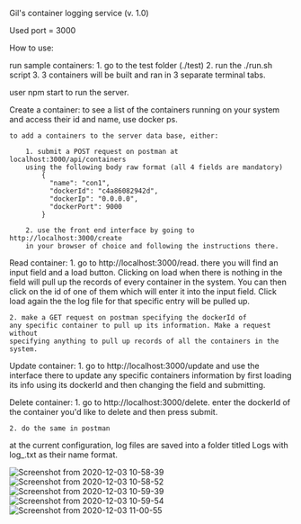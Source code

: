 Gil's container logging service (v. 1.0)

Used port = 3000

How to use:

run sample containers:
	1. go to the test folder (./test)
	2. run the ./run.sh script
	3. 3 containers will be built and ran in 3 separate terminal tabs. 

user npm start to run the server.


Create a container:
	to see a list of the containers running on your system and access their 
	id and name, use docker ps. 

	to add a containers to the server data base, either:
		
		1. submit a POST request on postman at localhost:3000/api/containers 
		using the following body raw format (all 4 fields are mandatory)
			{
   			  "name": "con1",
    		  "dockerId": "c4a86082942d",
    		  "dockerIp": "0.0.0.0",
    		  "dockerPort": 9000
			}

		2. use the front end interface by going to http://localhost:3000/create 
		in your browser of choice and following the instructions there.

Read container:
	1. go to http://localhost:3000/read. there you will find an input field and 
	a load button. Clicking on load when there is nothing in the field will pull
	up the records of every container in the system. You can then click on the 
	id of one of them which will enter it into the input field. Click load
	again the the log file for that specific entry will be pulled up.

	2. make a GET request on postman specifying the dockerId of
	any specific container to pull up its information. Make a request without
	specifying anything to pull up records of all the containers in the system.

Update container:
	1. go to http://localhost:3000/update and use the interface there to update
	any specific containers information by first loading its info using its 
	dockerId and then changing the field and submitting. 


Delete container:
	1. go to http://localhost:3000/delete. enter the dockerId of the container
	you'd like to delete and then press submit.

	2. do the same in postman

at the current configuration, log files are saved into a folder titled Logs with
log_<dockerId>.txt as their name format.


![Screenshot from 2020-12-03 10-58-39](https://user-images.githubusercontent.com/61935926/100988933-f47a9300-3558-11eb-840d-ddeb7d991d5e.jpg)
![Screenshot from 2020-12-03 10-58-52](https://user-images.githubusercontent.com/61935926/100988943-f6dced00-3558-11eb-9647-c94de7a02aee.jpg)
![Screenshot from 2020-12-03 10-59-39](https://user-images.githubusercontent.com/61935926/100988962-f9d7dd80-3558-11eb-86b3-2922cd282a6f.jpg)
![Screenshot from 2020-12-03 10-59-54](https://user-images.githubusercontent.com/61935926/100988974-fc3a3780-3558-11eb-8ca7-934e1ee48ac4.jpg)
![Screenshot from 2020-12-03 11-00-55](https://user-images.githubusercontent.com/61935926/100988985-fe9c9180-3558-11eb-864b-1cecbc8dee88.jpg)





